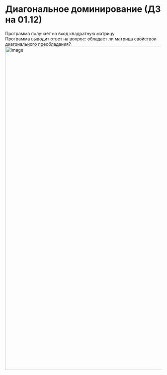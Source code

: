 # Диагональное доминирование (ДЗ на 01.12)
Программа получает на вход квадратную матрицу\
Программа выводит ответ на вопрос: обладает ли матрица свойствои диагонального преобладания?
<img width="1040" alt="image" src="https://user-images.githubusercontent.com/62497831/206975286-eee17e66-c6ea-49f6-9485-f40278bbabfa.png">
